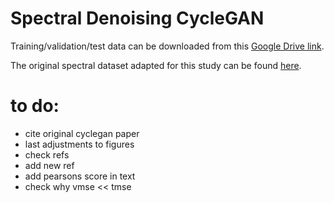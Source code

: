 # Spectral Denoising CycleGAN

Training/validation/test data can be downloaded from this [Google Drive link](https://drive.google.com/drive/folders/1d7KSXt-ZDyDc_YGKFiEZV5ckLYmrl6y8?usp=sharing).

The original spectral dataset adapted for this study can be found [here](https://github.com/conor-horgan/DeepeR). 
# to do:

- cite original cyclegan paper
- last adjustments to figures
- check refs
- add new ref
- add pearsons score in text
- check why vmse << tmse
